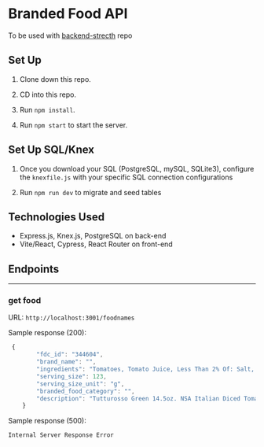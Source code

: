 # Branded Food API

To be used with [backend-strecth](https://github.com/Sterling47/backend-stretch) repo

## Set Up

1. Clone down this repo. 

2. CD into this repo.

3. Run `npm install`.

4. Run `npm start` to start the server.

## Set Up SQL/Knex
1. Once you download your SQL (PostgreSQL, mySQL, SQLite3), configure the `knexfile.js` with your specific SQL connection configurations

2. Run `npm run dev` to migrate and seed tables

## Technologies Used
- Express.js, Knex.js, PostgreSQL on back-end
- Vite/React, Cypress, React Router on front-end

## Endpoints

***

### get food

URL: `http://localhost:3001/foodnames`


Sample response (200):

```js
 {
        "fdc_id": "344604",
        "brand_name": "",
        "ingredients": "Tomatoes, Tomato Juice, Less Than 2% Of: Salt, Dried Onion, Dried Garlic, Soybean Oil, Spices, Calcium Chloride, Natural Flavor, Olive Oil, Citric Acid.",
        "serving_size": 123,
        "serving_size_unit": "g",
        "branded_food_category": "",
        "description": "Tutturosso Green 14.5oz. NSA Italian Diced Tomatoes"
    }
```
Sample response (500): 

`Internal Server Response Error`

